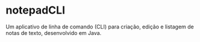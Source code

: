 # notepadCLI
Um aplicativo de linha de comando (CLI) para criação, edição e listagem de notas de texto, desenvolvido em Java.
